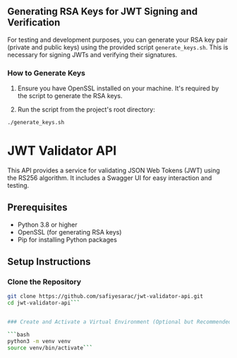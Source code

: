 ## Generating RSA Keys for JWT Signing and Verification

For testing and development purposes, you can generate your RSA key pair (private and public keys) using the provided script `generate_keys.sh`. This is necessary for signing JWTs and verifying their signatures.

### How to Generate Keys

1. Ensure you have OpenSSL installed on your machine. It's required by the script to generate the RSA keys.

2. Run the script from the project's root directory:

```bash
./generate_keys.sh
```

# JWT Validator API

This API provides a service for validating JSON Web Tokens (JWT) using the RS256 algorithm. It includes a Swagger UI for easy interaction and testing.

## Prerequisites

- Python 3.8 or higher
- OpenSSL (for generating RSA keys)
- Pip for installing Python packages

## Setup Instructions

### Clone the Repository

```bash
git clone https://github.com/safiyesarac/jwt-validator-api.git
cd jwt-validator-api```


### Create and Activate a Virtual Environment (Optional but Recommended)

```bash
python3 -m venv venv
source venv/bin/activate```